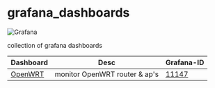 # grafana_dashboards

![Grafana](../master/grafana_icon.png "Grafana")

collection of grafana dashboards

Dashboard | Desc | Grafana-ID
------ | ------ | ------
[OpenWRT](../master/OpenWRT/README.md "OpenWRT Readme")|monitor OpenWRT router & ap's|[11147](https://grafana.com/grafana/dashboards/11147 "Grafana-ID")|

